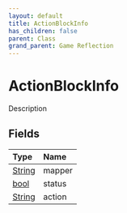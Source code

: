 ```yaml
---
layout: default
title: ActionBlockInfo
has_children: false
parent: Class
grand_parent: Game Reflection
---
```

# ActionBlockInfo
Description 

## Fields

| Type | Name |
|:-------------|:--------------|
| [String](/docs/game-reflection/components/string) | mapper |
| [bool](/docs/game-reflection/components/bool) | status |
| [String](/docs/game-reflection/components/string) | action |

